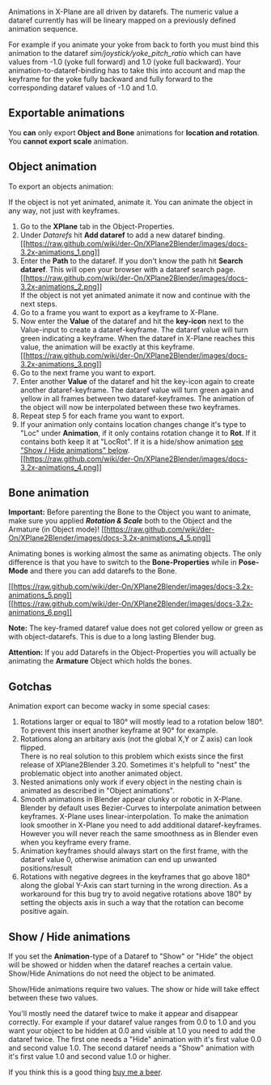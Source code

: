 Animations in X-Plane are all driven by datarefs. The numeric value a dataref currently has will be lineary mapped on a previously defined animation sequence.

For example if you animate your yoke from back to forth you must bind this animation to the dataref *sim/joystick/yoke_pitch_ratio* which can have values from -1.0 (yoke full forward) and 1.0 (yoke full backward). Your animation-to-dataref-binding has to take this into account and map the keyframe for the yoke fully backward and fully forward to the corresponding dataref values of -1.0 and 1.0.

## Exportable animations

You **can** only export **Object and Bone** animations for **location and rotation**.
You **cannot export scale** animation.

## Object animation

To export an objects animation:

If the object is not yet animated, animate it. You can animate the object in any way, not just with keyframes.

1. Go to the **XPlane** tab in the Object-Properties.
2. Under *Datarefs* hit **Add dataref** to add a new dataref binding.<br/>
        [[https://raw.github.com/wiki/der-On/XPlane2Blender/images/docs-3.2x-animations_1.png]]
3. Enter the **Path** to the dataref. If you don't know the path hit **Search dataref**. This will open your browser with a dataref search page.<br/>
        [[https://raw.github.com/wiki/der-On/XPlane2Blender/images/docs-3.2x-animations_2.png]]<br/>
        If the object is not yet animated animate it now and continue with the next steps.
4. Go to a frame you want to export as a keyframe to X-Plane.
5. Now enter the **Value** of the dataref and hit the **key-icon** next to the Value-input to create a dataref-keyframe. The dataref value will turn green indicating a keyframe. When the dataref in X-Plane reaches this value, the animation will be exactly at this keyframe.<br/>
        [[https://raw.github.com/wiki/der-On/XPlane2Blender/images/docs-3.2x-animations_3.png]]
6. Go to the next frame you want to export.
7. Enter another **Value** of the dataref and hit the key-icon again to create another dataref-keyframe. The dataref value will turn green again and yellow in all frames between two dataref-keyframes. The animation of the object will now be interpolated between these two keyframes. 
8. Repeat step 5 for each frame you want to export.
9. If your animation only contains location changes change it's type to "Loc" under **Animation**, if it only contains rotation change it to **Rot**. If it contains both keep it at "LocRot". If it is a hide/show animation [see "Show / Hide animations" below](./docs-3.2x-Animations#show--hide-animations).<br/>
        [[https://raw.github.com/wiki/der-On/XPlane2Blender/images/docs-3.2x-animations_4.png]]

## Bone animation

**Important:** Before parenting the Bone to the Object you want to animate, make sure you applied ***Rotation & Scale*** both to the Object and the Armature (in Object mode)!
[[https://raw.github.com/wiki/der-On/XPlane2Blender/images/docs-3.2x-animations_4_5.png]]<br/>

Animating bones is working almost the same as animating objects.
The only difference is that you have to switch to the **Bone-Properties** while in **Pose-Mode** and there you can add datarefs to the Bone.

[[https://raw.github.com/wiki/der-On/XPlane2Blender/images/docs-3.2x-animations_5.png]]<br/>
[[https://raw.github.com/wiki/der-On/XPlane2Blender/images/docs-3.2x-animations_6.png]]

**Note:** The key-framed dataref value does not get colored yellow or green as with object-datarefs.
This is due to a long lasting Blender bug.

**Attention:** If you add Datarefs in the Object-Properties you will actually be animating the **Armature** Object which holds the bones.

## Gotchas

Animation export can become wacky in some special cases:

1. Rotations larger or equal to 180° will mostly lead to a rotation below 180°.    
    To prevent this insert another keyframe at 90° for example.
2. Rotations along an arbitary axis (not the global X,Y or Z axis) can look flipped.    
    There is no real solution to this problem which exists since the first release of XPlane2Blender 3.20.
    Sometimes it's helpfull to "nest" the problematic object into another animated object.
3. Nested animations only work if every object in the nesting chain is animated as described in "Object animations".
4. Smooth animations in Blender appear clunky or robotic in X-Plane.    
   Blender by default uses Bezier-Curves to interpolate animation between keyframes. X-Plane uses linear-interpolation. To make the animation look smoother in X-Plane you need to add additional dataref-keyframes. However you will never reach the same smoothness as in Blender even when you keyframe every frame.
5. Animation keyframes should always start on the first frame, with the dataref value 0, otherwise animation can end up unwanted positions/result
6. Rotations with negative degrees in the keyframes that go above 180° along the global Y-Axis can start turning in the wrong direction. As a workaround for this bug try to avoid negative rotations above 180° by setting the objects axis in such a way that the rotation can become positive again.

## Show / Hide animations

If you set the **Animation**-type of a Dataref to "Show" or "Hide" the object will be showed or hidden when the dataref reaches a certain value. Show/Hide Animations do not need the object to be animated.

Show/Hide animations require two values. The show or hide will take effect between these two values.

You'll mostly need the dataref twice to make it appear and disappear correctly.
For example if your dataref value ranges from 0.0 to 1.0 and you want your object to be hidden at 0.0 and visible at 1.0 you need to add the dataref twice. The first one needs a "Hide" animation with it's first value 0.0 and second value 1.0. The second dataref needs a "Show" animation with it's first value 1.0 and second value 1.0 or higher.

If you think this is a good thing [buy me a beer](./Donations).